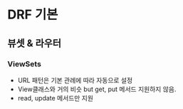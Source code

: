 # DRF 기본
## 뷰셋 & 라우터
### ViewSets
- URL 패턴은 기본 관례에 따라 자동으로 설정
- View클래스와 거의 비슷 but get, put 메서드 지원하지 않음.
- read, update 메서드만 지원

